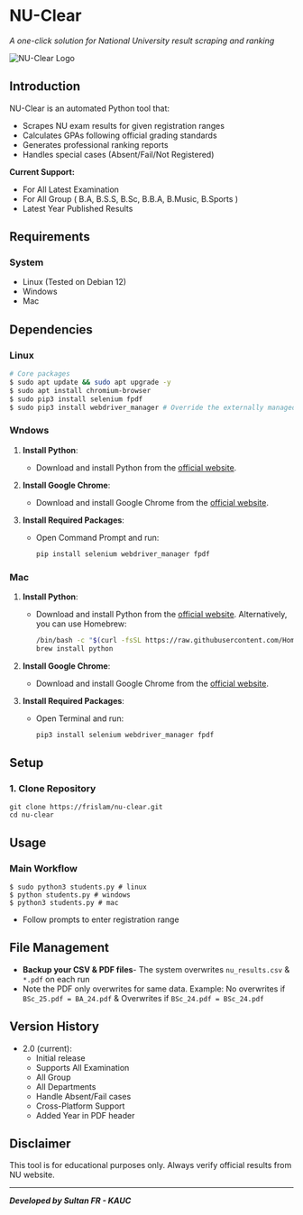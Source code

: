 # NU-Clear
*A one-click solution for National University result scraping and ranking*

![NU-Clear Logo](https://upload.wikimedia.org/wikipedia/en/thumb/5/58/National_University%2C_Bangladesh_crest.svg/800px-National_University%2C_Bangladesh_crest.svg.png)

## Introduction
NU-Clear is an automated Python tool that:
- Scrapes NU exam results for given registration ranges
- Calculates GPAs following official grading standards
- Generates professional ranking reports
- Handles special cases (Absent/Fail/Not Registered)

**Current Support:**
- For All Latest Examination
- For All Group ( B.A, B.S.S, B.Sc, B.B.A, B.Music, B.Sports )
- Latest Year Published Results

## Requirements

### System
- Linux (Tested on Debian 12)
- Windows
- Mac

## Dependencies
 ### Linux
```bash
# Core packages
$ sudo apt update && sudo apt upgrade -y
$ sudo apt install chromium-browser
$ sudo pip3 install selenium fpdf
$ sudo pip3 install webdriver_manager # Override the externally managed environment (not recommended): You can use the '--break-system-packages' flag to override the restriction, but this is not recommended as it may break your Python installation or OS.
```
### Wndows

1. **Install Python**:
   - Download and install Python from the [official website](https://www.python.org/downloads/).

2. **Install Google Chrome**:
   - Download and install Google Chrome from the [official website](https://www.google.com/chrome/).

3. **Install Required Packages**:
   - Open Command Prompt and run:
     ```sh
     pip install selenium webdriver_manager fpdf
     ```
### Mac

1. **Install Python**:
   - Download and install Python from the [official website](https://www.python.org/downloads/). Alternatively, you can use Homebrew:
     ```sh
     /bin/bash -c "$(curl -fsSL https://raw.githubusercontent.com/Homebrew/install/HEAD/install.sh)"
     brew install python
     ```
2. **Install Google Chrome**:
   - Download and install Google Chrome from the [official website](https://www.google.com/chrome/).

3. **Install Required Packages**:
   - Open Terminal and run:
     ```sh
     pip3 install selenium webdriver_manager fpdf
     ```
## Setup

 ### 1. Clone Repository
```
git clone https://frislam/nu-clear.git
cd nu-clear
```
## Usage

 ### Main Workflow
```
$ sudo python3 students.py # linux
$ python students.py # windows
$ python3 students.py # mac
```
- Follow prompts to enter registration range

## File Management
- **Backup your CSV & PDF files**- The system overwrites `nu_results.csv` & `*.pdf` on each run
- Note the PDF only overwrites for same data. Example: No overwrites if `BSc_25.pdf = BA_24.pdf` & Overwrites if `BSc_24.pdf = BSc_24.pdf`

## Version History
- 2.0 (current):
  - Initial release
  - Supports All Examination
  - All Group
  - All Departments
  - Handle Absent/Fail cases
  - Cross-Platform Support
  - Added Year in PDF header

## Disclaimer
This tool is for educational purposes only. Always verify official results from NU website.

---
***Developed by Sultan FR - KAUC***
